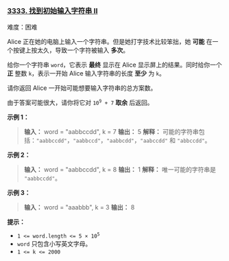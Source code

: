 ### [3333\. 找到初始输入字符串 II](https://leetcode.cn/problems/find-the-original-typed-string-ii/)

难度：困难

Alice 正在她的电脑上输入一个字符串。但是她打字技术比较笨拙，她 **可能** 在一个按键上按太久，导致一个字符被输入 **多次**。

给你一个字符串 `word`，它表示 **最终** 显示在 Alice 显示屏上的结果。同时给你一个 **正** 整数 `k`，表示一开始 Alice 输入字符串的长度 **至少** 为 `k`。

请你返回 Alice 一开始可能想要输入字符串的总方案数。

由于答案可能很大，请你将它对 <code>10<sup>9</sup> + 7</code> **取余** 后返回。

**示例 1：**

> **输入：** word = "aabbccdd", k = 7
> **输出：** 5
> **解释：**
> 可能的字符串包括：`"aabbccdd"`，`"aabbccd"`，`"aabbcdd"`，`"aabccdd"` 和 `"abbccdd"`。

**示例 2：**

> **输入：** word = "aabbccdd", k = 8
> **输出：** 1
> **解释：**
> 唯一可能的字符串是 `"aabbccdd"`。

**示例 3：**

> **输入：** word = "aaabbb", k = 3
> **输出：** 8

**提示：**

- <code>1 <= word.length <= 5 &times; 10<sup>5</sup></code>
- `word` 只包含小写英文字母。
- `1 <= k <= 2000`
